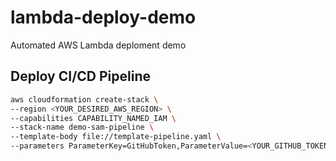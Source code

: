 # lambda-deploy-demo
Automated AWS Lambda deploment demo

## Deploy CI/CD Pipeline
```bash
aws cloudformation create-stack \
--region <YOUR_DESIRED_AWS_REGION> \
--capabilities CAPABILITY_NAMED_IAM \
--stack-name demo-sam-pipeline \
--template-body file://template-pipeline.yaml \
--parameters ParameterKey=GitHubToken,ParameterValue=<YOUR_GITHUB_TOKEN>
```
